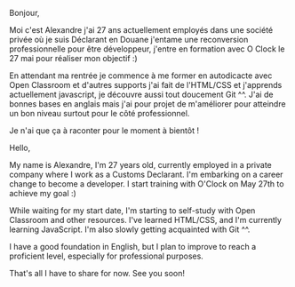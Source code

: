 Bonjour,

Moi c'est Alexandre j'ai 27 ans actuellement employés dans une société privée où je suis Déclarant en Douane j'entame une reconversion professionnelle pour être développeur, j'entre en formation avec O Clock le 27 mai pour réaliser mon objectif :)

En attendant ma rentrée je commence à me former en autodicacte avec Open Classroom et d'autres supports j'ai fait de l'HTML/CSS et j'apprends actuellement javascript, je découvre aussi tout doucement Git ^^. J'ai de bonnes bases en anglais mais j'ai pour projet de m'améliorer pour atteindre un bon niveau surtout pour le côté professionnel.

Je n'ai que ça à raconter pour le moment à bientôt !

Hello,

My name is Alexandre, I'm 27 years old, currently employed in a private company where I work as a Customs Declarant. I'm embarking on a career change to become a developer. I start training with O'Clock on May 27th to achieve my goal :)

While waiting for my start date, I'm starting to self-study with Open Classroom and other resources. I've learned HTML/CSS, and I'm currently learning JavaScript. I'm also slowly getting acquainted with Git ^^.

I have a good foundation in English, but I plan to improve to reach a proficient level, especially for professional purposes.

That's all I have to share for now. See you soon!
